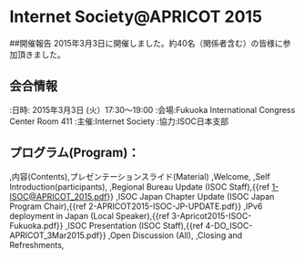 # Internet Society@APRICOT 2015

##開催報告
2015年3月3日に開催しました。約40名（関係者含む）の皆様に参加頂きました。

## 会合情報
:日時: 2015年3月3日 (火）17:30〜19:00
:会場:Fukuoka International Congress Center Room 411
:主催:Internet Society
:協力:ISOC日本支部

## プログラム(Program)：
,内容(Contents),プレゼンテーションスライド(Material)
,Welcome,
,Self Introduction(participants),
,Regional Bureau Update (ISOC Staff),{{ref 1-ISOC@APRICOT_2015.pdf}}
,ISOC Japan Chapter Update (ISOC Japan Program Chair),{{ref 2-APRICOT2015-ISOC-JP-UPDATE.pdf}}
,IPv6 deployment in Japan (Local Speaker),{{ref 3-Apricot2015-ISOC-Fukuoka.pdf}}
,ISOC Presentation (ISOC Staff),{{ref  4-DO_ISOC-APRICOT_3Mar2015.pdf}}
,Open Discussion (All),
,Closing and Refreshments,
